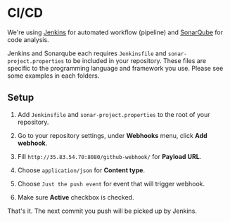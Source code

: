 # CI/CD

We're using [Jenkins](http://35.83.54.70:8080/) for automated workflow (pipeline) and [SonarQube](http://35.83.54.70:9000/) for code analysis.

Jenkins and Sonarqube each requires `Jenkinsfile` and `sonar-project.properties` to be included in your repository. These files are specific to the programming language and framework you use. Please see some examples in each folders.

## Setup

1. Add `Jenkinsfile` and `sonar-project.properties` to the root of your repository.

2. Go to your repository settings, under **Webhooks** menu, click **Add webhook**.

3. Fill `http://35.83.54.70:8080/github-webhook/` for **Payload URL**.

4. Choose `application/json` for **Content type**.

5. Choose `Just the push event` for event that will trigger webhook.

6. Make sure **Active** checkbox is checked.

That's it. The next commit you push will be picked up by Jenkins.
